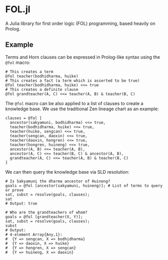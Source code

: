 # FOL.jl

A Julia library for first order logic (FOL) programming, based heavily on Prolog.

## Example

Terms and Horn clauses can be expressed in Prolog-like syntax using the
`@fol` macro:
```
# This creates a term
@fol teacher(bodhidharma, huike)
# This creates a fact (a term which is asserted to be true)
@fol teacher(bodhidharma, huike) <<= true
# This creates a definite clause
@fol grandteacher(A, C) <<= teacher(A, B) & teacher(B, C)
```
The `@fol` macro can be also applied to a list of clauses to create a
knowledge base. We use the traditional Zen lineage chart as an example:
```
clauses = @fol [
  ancestor(sakyamuni, bodhidharma) <<= true,
  teacher(bodhidharma, huike) <<= true,
  teacher(huike, sengcan) <<= true,
  teacher(sengcan, daoxin) <<= true,
  teacher(daoxin, hongren) <<= true,
  teacher(hongren, huineng) <<= true,
  ancestor(A, B) <<= teacher(A, B),
  ancestor(A, C) <<= teacher(B, C) & ancestor(A, B),
  grandteacher(A, C) <<= teacher(A, B) & teacher(B, C)
]
```
We can then query the knowledge base via SLD resolution:
```
# Is Sakyamuni the dharma ancestor of Huineng?
goals = @fol [ancestor(sakyamuni, huineng)]; # List of terms to query or prove
sat, subst = resolve(goals, clauses);
sat
# Output: true
```
```
# Who are the grandteachers of whom?
goals = @fol [grandteacher(X, Y)];
sat, subst = resolve(goals, clauses);
subst
# Output:
# 4-element Array{Any,1}:
#  {Y => sengcan, X => bodhidharma}
#  {Y => daoxin, X => huike}
#  {Y => hongren, X => sengcan}
#  {Y => huineng, X => daoxin}
```
